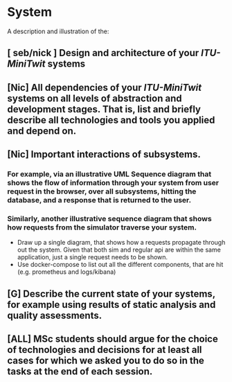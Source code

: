 # System

A description and illustration of the:

## [ seb/nick ] Design and architecture of your _ITU-MiniTwit_ systems


## [Nic] All dependencies of your _ITU-MiniTwit_ systems on all levels of abstraction and development stages. That is, list and briefly describe all technologies and tools you applied and depend on.


## [Nic] Important interactions of subsystems.
###     For example, via an illustrative UML Sequence diagram that shows the flow of information through your system from user request in the browser, over all subsystems, hitting the database, and a response that is returned to the user.
###   Similarly, another illustrative sequence diagram that shows how requests from the simulator traverse your system.
- Draw up a single diagram, that shows how a requests propagate through out the system. Given that both sim and regular api are within the same application, just a single request needs to be shown.
- Use docker-compose to list out all the different components, that are hit (e.g. prometheus and logs/kibana)


## [G] Describe the current state of your systems, for example using results of static analysis and quality assessments.



## [ALL] MSc students should argue for the choice of technologies and decisions for at least all cases for which we asked you to do so in the tasks at the end of each session.


